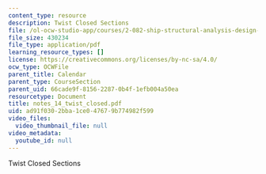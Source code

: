 ```yaml
---
content_type: resource
description: Twist Closed Sections
file: /ol-ocw-studio-app/courses/2-082-ship-structural-analysis-design-13-122-spring-2003/ad91f0302bba1ce047679b774982f599_notes_14_twist_closed.pdf
file_size: 430234
file_type: application/pdf
learning_resource_types: []
license: https://creativecommons.org/licenses/by-nc-sa/4.0/
ocw_type: OCWFile
parent_title: Calendar
parent_type: CourseSection
parent_uid: 66cade9f-8156-2287-0b4f-1efb004a50ea
resourcetype: Document
title: notes_14_twist_closed.pdf
uid: ad91f030-2bba-1ce0-4767-9b774982f599
video_files:
  video_thumbnail_file: null
video_metadata:
  youtube_id: null
---
```

Twist Closed Sections